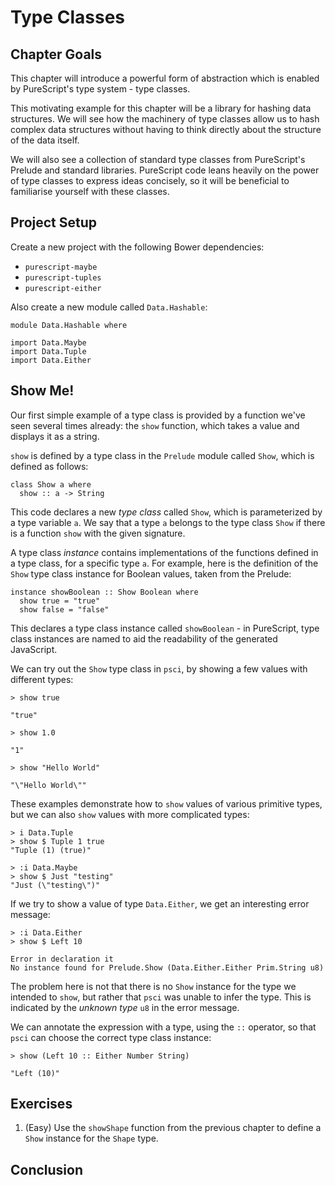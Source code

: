 # Type Classes

## Chapter Goals

This chapter will introduce a powerful form of abstraction which is enabled by PureScript's type system - type classes.

This motivating example for this chapter will be a library for hashing data structures. We will see how the machinery of type classes allow us to hash complex data structures without having to think directly about the structure of the data itself.

We will also see a collection of standard type classes from PureScript's Prelude and standard libraries. PureScript code leans heavily on the power of type classes to express ideas concisely, so it will be beneficial to familiarise yourself with these classes.

## Project Setup

Create a new project with the following Bower dependencies:

- `purescript-maybe`
- `purescript-tuples`
- `purescript-either`

Also create a new module called `Data.Hashable`:

```
module Data.Hashable where

import Data.Maybe
import Data.Tuple
import Data.Either
```

## Show Me!

Our first simple example of a type class is provided by a function we've seen several times already: the `show` function, which takes a value and displays it as a string.

`show` is defined by a type class in the `Prelude` module called `Show`, which is defined as follows:

```
class Show a where
  show :: a -> String
```

This code declares a new _type class_ called `Show`, which is parameterized by a type variable `a`. We say that a type `a` belongs to the type class `Show` if there is a function `show` with the given signature.

A type class _instance_ contains implementations of the functions defined in a type class, for a specific type `a`. For example, here is the definition of the `Show` type class instance for Boolean values, taken from the Prelude:

```
instance showBoolean :: Show Boolean where
  show true = "true"
  show false = "false"
```

This declares a type class instance called `showBoolean` - in PureScript, type class instances are named to aid the readability of the generated JavaScript.

We can try out the `Show` type class in `psci`, by showing a few values with different types:

```
> show true

"true"

> show 1.0

"1"

> show "Hello World"

"\"Hello World\""
```

These examples demonstrate how to `show` values of various primitive types, but we can also `show` values with more complicated types:

```
> i Data.Tuple
> show $ Tuple 1 true
"Tuple (1) (true)"

> :i Data.Maybe
> show $ Just "testing"
"Just (\"testing\")"
```

If we try to show a value of type `Data.Either`, we get an interesting error message:

```
> :i Data.Either
> show $ Left 10
  
Error in declaration it
No instance found for Prelude.Show (Data.Either.Either Prim.String u8)
```

The problem here is not that there is no `Show` instance for the type we intended to `show`, but rather that `psci` was unable to infer the type. This is indicated by the _unknown type_ `u8` in the error message.

We can annotate the expression with a type, using the `::` operator, so that `psci` can choose the correct type class instance:

```
> show (Left 10 :: Either Number String)
  
"Left (10)"
```

## Exercises

1. (Easy) Use the `showShape` function from the previous chapter to define a `Show` instance for the `Shape` type.

## Conclusion
